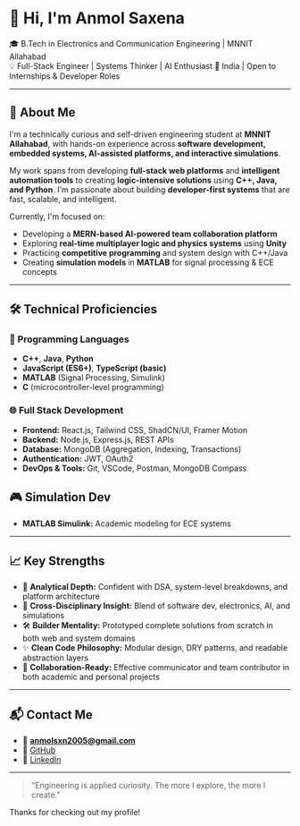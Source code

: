 # 👋 Hi, I'm Anmol Saxena

🎓 B.Tech in Electronics and Communication Engineering | MNNIT Allahabad  
💡 Full-Stack Engineer | Systems Thinker | AI Enthusiast
📍 India | Open to Internships & Developer Roles

---

## 🧠 About Me

I'm a technically curious and self-driven engineering student at **MNNIT Allahabad**, with hands-on experience across **software development, embedded systems, AI-assisted platforms, and interactive simulations**.

My work spans from developing **full-stack web platforms** and **intelligent automation tools** to creating **logic-intensive solutions** using **C++, Java, and Python**. I'm passionate about building **developer-first systems** that are fast, scalable, and intelligent.

Currently, I'm focused on:
- Developing a **MERN-based AI-powered team collaboration platform**
- Exploring **real-time multiplayer logic and physics systems** using **Unity**
- Practicing **competitive programming** and system design with C++/Java
- Creating **simulation models** in **MATLAB** for signal processing & ECE concepts

---

## 🛠️ Technical Proficiencies

### 🚀 Programming Languages
- **C++**, **Java**, **Python**
- **JavaScript (ES6+)**, **TypeScript (basic)**
- **MATLAB** (Signal Processing, Simulink)
- **C** (microcontroller-level programming)

### 🌐 Full Stack Development
- **Frontend:** React.js, Tailwind CSS, ShadCN/UI, Framer Motion
- **Backend:** Node.js, Express.js, REST APIs
- **Database:** MongoDB (Aggregation, Indexing, Transactions)
- **Authentication:** JWT, OAuth2
- **DevOps & Tools:** Git, VSCode, Postman, MongoDB Compass

## 🎮 Simulation Dev
- **MATLAB Simulink:** Academic modeling for ECE systems

---

## 📈 Key Strengths

- 🧠 **Analytical Depth:** Confident with DSA, system-level breakdowns, and platform architecture
- 🧩 **Cross-Disciplinary Insight:** Blend of software dev, electronics, AI, and simulations
- 🛠️ **Builder Mentality:** Prototyped complete solutions from scratch in both web and system domains
- ✨ **Clean Code Philosophy:** Modular design, DRY patterns, and readable abstraction layers
- 🔗 **Collaboration-Ready:** Effective communicator and team contributor in both academic and personal projects

---

## 📬 Contact Me

- 📧 **anmolsxn2005@gmail.com**  
- 🐙 [GitHub](https://github.com/Anarok404)
- 👔 [LinkedIn](https://linkedin.com/in/anmolsaxena25)


---

> “Engineering is applied curiosity. The more I explore, the more I create.”

Thanks for checking out my profile!
